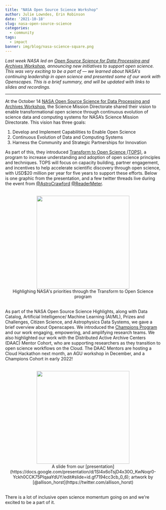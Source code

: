 ```yaml
---
title: "NASA Open Source Science Workshop"
author: Julie Lowndes, Erin Robinson
date: '2021-10-18'
slug: nasa-open-source-science
categories:
  - community
tags:
  - impact
banner: img/blog/nasa-science-square.png
---
```


*Last week NASA led an [Open Source Science for Data Processing and Archives Workshop](https://science.nasa.gov/researchers/science-data/open-source-science-workshop), announcing new initiatives to support open science. This was very exciting to be a part of — we learned about NASA's continuing leadership in open science and presented some of our work with Openscapes. This is a brief summary, and will be updated with links to slides and recordings.*

---

At the October 14 [NASA Open Source Science for Data Processing and Archives Workshop](https://science.nasa.gov/researchers/science-data/open-source-science-workshop), the Science Mission Directorate shared their vision to enable transformational open science through continuous evolution of science data and computing systems for NASA’s Science Mission Directorate. This vision has three goals: 

1. Develop and Implement Capabilities to Enable Open Science
2. Continuous Evolution of Data and Computing Systems
3. Harness the Community and Strategic Partnerships for Innovation

As part of this, they introduced [Transform to Open Science (TOPS)](https://science.nasa.gov/open-science/transform-to-open-science), a program to increase understanding and adoption of open science principles and techniques. TOPS will focus on capacity building, partner engagement, and incentives to help accelerate scientific discovery through open science, with USD\$20 million per year for five years to support these efforts. Below is one graphic from the presentation, and a few twitter threads live during the event from [\@AstroCrawford](https://twitter.com/astrocrawford/status/1448712473113153542) [\@ReaderMeter](https://twitter.com/ReaderMeter/status/1448688384096890892).


<br>
<center>
  <a> <img src="/img/blog/NASA-TOPS-priorities.png" width="300px"></a>
  <figcaption>Highlighing NASA's priorities through the Transform to Open Science program</figcaption>
</center>
<br>

As part of the NASA Open Source Science Highlights, along with Data Catalog, Artificial Intelligence/ Machine Learning (AI/ML), Prizes and Challenges, Citizen Science, and Astrophysics Data Systems, we gave a brief overview about Openscapes. We introduced the [Champions Program](/champions) and our work engaging, empowering, and amplifying research teams. We also highlighted our work with the Distributed Active Archive Centers (DAAC) Mentor Cohort, who are supporting researchers as they transition to open science workflows on the Cloud. The DAAC Mentors are hosting a Cloud Hackathon next month, an AGU workshop in December, and a Champions Cohort in early 2022! 

<br>
<center>
  <a> <img src="/img/blog/approach-slide-nasa-ossi.png" width="300px"></a>
  <figcaption>A slide from our [presentation](https://docs.google.com/presentation/d/1Sl4x6oTsjD4x30O_KwNoqr0-Yckh0CCK75PIqaaYdUY/edit#slide=id.gf7194cc3cb_0_6); artwork by [@allison_horst](https://twitter.com/allison_horst)</figcaption>
</center>
<br>

There is a lot of inclusive open science momentum going on and we're excited to be a part of it. 

<br>
